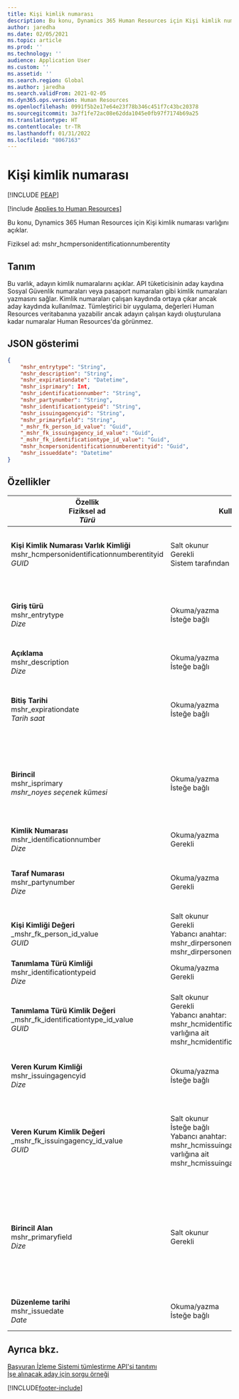 ```yaml
---
title: Kişi kimlik numarası
description: Bu konu, Dynamics 365 Human Resources için Kişi kimlik numarası varlığını açıklar.
author: jaredha
ms.date: 02/05/2021
ms.topic: article
ms.prod: ''
ms.technology: ''
audience: Application User
ms.custom: ''
ms.assetid: ''
ms.search.region: Global
ms.author: jaredha
ms.search.validFrom: 2021-02-05
ms.dyn365.ops.version: Human Resources
ms.openlocfilehash: 0991f5b2e17e64e23f78b346c451f7c43bc20378
ms.sourcegitcommit: 3a7f1fe72ac08e62dda1045e0fb97f7174b69a25
ms.translationtype: HT
ms.contentlocale: tr-TR
ms.lasthandoff: 01/31/2022
ms.locfileid: "8067163"
---
```

# <a name="person-identification-number"></a>Kişi kimlik numarası


[!INCLUDE [PEAP](../includes/peap-1.md)]

[!include [Applies to Human Resources](../includes/applies-to-hr.md)]

Bu konu, Dynamics 365 Human Resources için Kişi kimlik numarası varlığını açıklar.

Fiziksel ad: mshr_hcmpersonidentificationnumberentity

## <a name="description"></a>Tanım

Bu varlık, adayın kimlik numaralarını açıklar. API tüketicisinin aday kaydına Sosyal Güvenlik numaraları veya pasaport numaraları gibi kimlik numaraları yazmasını sağlar. Kimlik numaraları çalışan kaydında ortaya çıkar ancak aday kaydında kullanılmaz. Tümleştirici bir uygulama, değerleri Human Resources veritabanına yazabilir ancak adayın çalışan kaydı oluşturulana kadar numaralar Human Resources'da görünmez.

## <a name="json-representation"></a>JSON gösterimi

```json
{
    "mshr_entrytype": "String",
    "mshr_description": "String",
    "mshr_expirationdate": "Datetime",
    "mshr_isprimary": Int,
    "mshr_identificationnumber": "String",
    "mshr_partynumber": "String",
    "mshr_identificationtypeid": "String",
    "mshr_issuingagencyid": "String",
    "mshr_primaryfield": "String",
    "_mshr_fk_person_id_value": "Guid",
    "_mshr_fk_issuingagency_id_value": "Guid",
    "_mshr_fk_identificationtype_id_value": "Guid",
    "mshr_hcmpersonidentificationnumberentityid": "Guid",
    "mshr_issueddate": "Datetime"
}
```

## <a name="properties"></a>Özellikler

| Özellik<br>**Fiziksel ad**<br>**_Türü_** | Kullan | Tanım |
| --- | --- | --- |
| **Kişi Kimlik Numarası Varlık Kimliği**<br>mshr_hcmpersonidentificationnumberentityid<br>*GUID* | Salt okunur<br>Gerekli<br>Sistem tarafından oluşturulan | Kişi kimlik numarası kaydı için benzersiz birincil tanımlayıcı. |
| **Giriş türü**<br>mshr_entrytype<br>*Dize* | Okuma/yazma<br>İsteğe bağlı | Kimlik numarası için giriş türüne başvuracak serbest değer. |
| **Açıklama**<br>mshr_description<br>*Dize* | Okuma/yazma<br>İsteğe bağlı | Kimlik numarasının açıklaması. |
| **Bitiş Tarihi**<br>mshr_expirationdate<br>*Tarih saat* | Okuma/yazma<br>İsteğe bağlı | Kimlik numarasının veya ilişkili belgenin süresinin dolacağı tarih. |
| **Birincil**<br>mshr_isprimary<br>*mshr_noyes seçenek kümesi* | Okuma/yazma<br>İsteğe bağlı | Kimlik numarasının, bu kimlik türü için kişinin birincil kaydı olup olmadığını tanımlar. |
| **Kimlik Numarası**<br>mshr_identificationnumber<br>*Dize* | Okuma/yazma<br>Gerekli | Kimlik numarası. |
| **Taraf Numarası**<br>mshr_partynumber<br>*Dize* | Okuma/yazma<br>Gerekli | Kimlik numarasına sahip olan tarafın (kişinin) tanımlayıcısı. |
| **Kişi Kimliği Değeri**<br>_mshr_fk_person_id_value<br>*GUID* | Salt okunur<br>Gerekli<br>Yabancı anahtar: mshr_dirpersonentity varlığına ait mshr_dirpersonentityid | Tarafın (kişi) benzersiz tanımlayıcısı. |
| **Tanımlama Türü Kimliği**<br>mshr_identificationtypeid<br>*Dize* | Okuma/yazma<br>Gerekli | Kimlik numarasının türü. |
| **Tanımlama Türü Kimlik Değeri**<br>_mshr_fk_identificationtype_id_value<br>*GUID* | Salt okunur<br>Gerekli<br>Yabancı anahtar: mshr_hcmidentificationtypeentity varlığına ait mshr_hcmidentificationtypeentityid | Kimlik türünün sistem tarafından oluşturulan benzersiz tanımlayıcısı. |
| **Veren Kurum Kimliği**<br>mshr_issuingagencyid<br>*Dize* | Okuma/yazma<br>İsteğe bağlı | Kimlik numarasını veren kurum veya kuruluş. |
| **Veren Kurum Kimlik Değeri**<br>_mshr_fk_issuingagency_id_value<br>*GUID* | Salt okunur<br>İsteğe bağlı<br>Yabancı anahtar: mshr_hcmissuingagencyentity varlığına ait mshr_hcmissuingagencyentityid | Kimlik numarasını veren kurumun sistem tarafından oluşturulan benzersiz tanımlayıcısı. |
| **Birincil Alan**<br>mshr_primaryfield<br>*Dize* | Salt okunur<br>Gerekli | Varlık kaydının tanımlayıcısı olarak kullanılacak alan. Taraf numarası, tanımlama türü kimliği ve kimlik numarası birleşimi. |
| **Düzenleme tarihi**<br>mshr_issuedate<br>*Date* | Okuma/yazma<br>İsteğe bağlı | Kimlik numarasının verildiği tarih. |

## <a name="see-also"></a>Ayrıca bkz.

[Başvuran İzleme Sistemi tümleştirme API'si tanıtımı](hr-admin-integration-ats-api-introduction.md)<br>
[İşe alınacak aday için sorgu örneği](hr-admin-integration-ats-api-candidate-to-hire-example-query.md)



[!INCLUDE[footer-include](../includes/footer-banner.md)]
